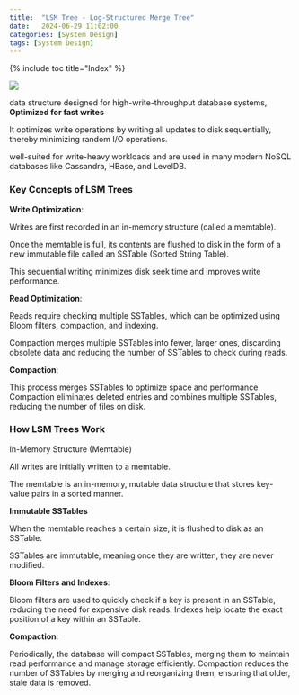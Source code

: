 ```yaml
---
title:  "LSM Tree - Log-Structured Merge Tree"
date:   2024-06-29 11:02:00
categories: [System Design]
tags: [System Design]
---
```


{% include toc title="Index" %}

![](https://www.youtube.com/watch?v=I6jB0nM9SKU)

data structure designed for high-write-throughput database systems, **Optimized
for fast writes**

It optimizes write operations by writing all updates to disk sequentially,
thereby minimizing random I/O operations.

well-suited for write-heavy workloads and are used in many modern NoSQL
databases like Cassandra, HBase, and LevelDB.

### Key Concepts of LSM Trees

**Write Optimization**:

Writes are first recorded in an in-memory structure (called a memtable).

Once the memtable is full, its contents are flushed to disk in the form of a new
immutable file called an SSTable (Sorted String Table).

This sequential writing minimizes disk seek time and improves write performance.

**Read Optimization**:

Reads require checking multiple SSTables, which can be optimized using Bloom
filters, compaction, and indexing.

Compaction merges multiple SSTables into fewer, larger ones, discarding obsolete
data and reducing the number of SSTables to check during reads.

**Compaction**:

This process merges SSTables to optimize space and performance.
Compaction eliminates deleted entries and combines multiple SSTables, reducing
the number of files on disk.

### How LSM Trees Work

In-Memory Structure (Memtable)

All writes are initially written to a memtable.

The memtable is an in-memory, mutable data structure that stores key-value pairs
in a sorted manner.

**Immutable SSTables**

When the memtable reaches a certain size, it is flushed to disk as an SSTable.

SSTables are immutable, meaning once they are written, they are never modified.

**Bloom Filters and Indexes**:

Bloom filters are used to quickly check if a key is present in an SSTable,
reducing the need for expensive disk reads.
Indexes help locate the exact position of a key within an SSTable.

**Compaction**:

Periodically, the database will compact SSTables, merging them to maintain read
performance and manage storage efficiently.
Compaction reduces the number of SSTables by merging and reorganizing them,
ensuring that older, stale data is removed.
